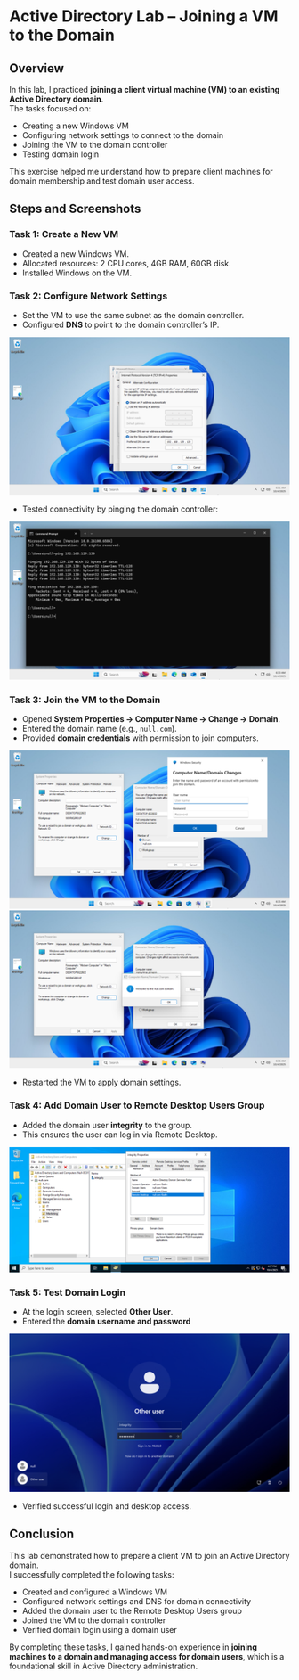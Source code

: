 # Active Directory Lab – Joining a VM to the Domain

## Overview  
In this lab, I practiced **joining a client virtual machine (VM) to an existing Active Directory domain**.  
The tasks focused on:
- Creating a new Windows VM  
- Configuring network settings to connect to the domain  
- Joining the VM to the domain controller  
- Testing domain login  

This exercise helped me understand how to prepare client machines for domain membership and test domain user access.

## Steps and Screenshots  

### Task 1: Create a New VM  

- Created a new Windows VM.
- Allocated resources: 2 CPU cores, 4GB RAM, 60GB disk.  
- Installed Windows on the VM.  


### Task 2: Configure Network Settings  

- Set the VM to use the same subnet as the domain controller.  
- Configured **DNS** to point to the domain controller’s IP.  

![](./screenshots/VM_DNS_Settings.png)  

- Tested connectivity by pinging the domain controller:  

![](./screenshots/Ping_Domain_Controller.png)  

### Task 3: Join the VM to the Domain  

- Opened **System Properties → Computer Name → Change → Domain**.  
- Entered the domain name (e.g., `null.com`).  
- Provided **domain credentials** with permission to join computers.  

![](./screenshots/Join_Domain.png)  
![](./screenshots/Join_Domain_confirm.png)  

- Restarted the VM to apply domain settings.  

### Task 4: Add Domain User to Remote Desktop Users Group  

- Added the domain user **integrity** to the group.  
- This ensures the user can log in via Remote Desktop.  

![](./screenshots/Remote_Desktop_Group.png)  


### Task 5: Test Domain Login  

- At the login screen, selected **Other User**.  
- Entered the **domain username and password**

![](./screenshots/Domain_Login.png)  

- Verified successful login and desktop access.

## Conclusion  

This lab demonstrated how to prepare a client VM to join an Active Directory domain.  
I successfully completed the following tasks:  
- Created and configured a Windows VM  
- Configured network settings and DNS for domain connectivity
- Added the domain user to the Remote Desktop Users group  
- Joined the VM to the domain controller  
- Verified domain login using a domain user  

By completing these tasks, I gained hands-on experience in **joining machines to a domain and managing access for domain users**, which is a foundational skill in Active Directory administration.

